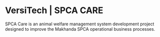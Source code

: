 # VersiTech | SPCA CARE
SPCA Care is an animal welfare management system development project designed to improve the Makhanda SPCA operational business processes.
